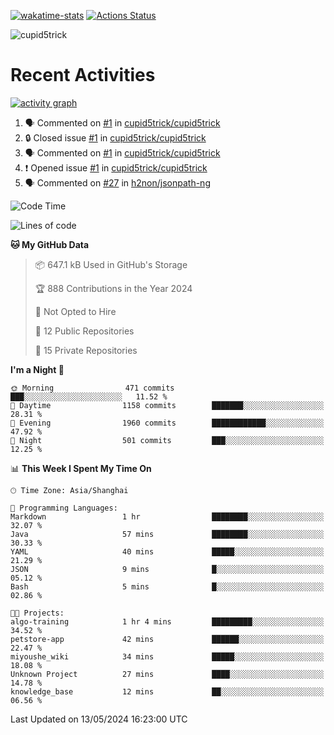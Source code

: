 [![wakatime-stats](https://github.com/cupid5trick/cupid5trick/workflows/wakatime-stats/badge.svg)](https://github.com/cupid5trick/cupid5trick/actions)
[![Actions Status](https://github.com/cupid5trick/cupid5trick/workflows/update-gh-activity/badge.svg)](https://github.com/cupid5trick/cupid5trick/actions)

![cupid5trick](https://socialify.git.ci/cupid5trick/cupid5trick/image?description=1&font=KoHo&forks=1&issues=1&language=1&name=1&owner=1&pattern=Signal&pulls=1&stargazers=1&theme=Light)

# Recent Activities

[![activity graph](https://github-readme-activity-graph.vercel.app/graph?username=cupid5trick&theme=github-dark-dimmed&custom_title=cupid5trick%20Activity%20Graph&hide_border=true)](https://github.com/ashutosh00710/github-readme-activity-graph)


<!--START_SECTION:activity-->
1. 🗣 Commented on [#1](https://github.com/cupid5trick/cupid5trick/issues/1#issuecomment-1961666240) in [cupid5trick/cupid5trick](https://github.com/cupid5trick/cupid5trick)
2. 🔒 Closed issue [#1](https://github.com/cupid5trick/cupid5trick/issues/1) in [cupid5trick/cupid5trick](https://github.com/cupid5trick/cupid5trick)
3. 🗣 Commented on [#1](https://github.com/cupid5trick/cupid5trick/issues/1#issuecomment-1949913602) in [cupid5trick/cupid5trick](https://github.com/cupid5trick/cupid5trick)
4. ❗ Opened issue [#1](https://github.com/cupid5trick/cupid5trick/issues/1) in [cupid5trick/cupid5trick](https://github.com/cupid5trick/cupid5trick)
5. 🗣 Commented on [#27](https://github.com/h2non/jsonpath-ng/issues/27#issuecomment-1878332655) in [h2non/jsonpath-ng](https://github.com/h2non/jsonpath-ng)
<!--END_SECTION:activity-->

<!--START_SECTION:waka-->
![Code Time](http://img.shields.io/badge/Code%20Time-332%20hrs%2046%20mins-blue)

![Lines of code](https://img.shields.io/badge/From%20Hello%20World%20I%27ve%20Written-7.0%20million%20lines%20of%20code-blue)

**🐱 My GitHub Data** 

> 📦 647.1 kB Used in GitHub's Storage 
 > 
> 🏆 888 Contributions in the Year 2024
 > 
> 🚫 Not Opted to Hire
 > 
> 📜 12 Public Repositories 
 > 
> 🔑 15 Private Repositories 
 > 
**I'm a Night 🦉** 

```text
🌞 Morning                471 commits         ███░░░░░░░░░░░░░░░░░░░░░░   11.52 % 
🌆 Daytime                1158 commits        ███████░░░░░░░░░░░░░░░░░░   28.31 % 
🌃 Evening                1960 commits        ████████████░░░░░░░░░░░░░   47.92 % 
🌙 Night                  501 commits         ███░░░░░░░░░░░░░░░░░░░░░░   12.25 % 
```


📊 **This Week I Spent My Time On** 

```text
🕑︎ Time Zone: Asia/Shanghai

💬 Programming Languages: 
Markdown                 1 hr                ████████░░░░░░░░░░░░░░░░░   32.07 % 
Java                     57 mins             ████████░░░░░░░░░░░░░░░░░   30.33 % 
YAML                     40 mins             █████░░░░░░░░░░░░░░░░░░░░   21.29 % 
JSON                     9 mins              █░░░░░░░░░░░░░░░░░░░░░░░░   05.12 % 
Bash                     5 mins              █░░░░░░░░░░░░░░░░░░░░░░░░   02.86 % 

🐱‍💻 Projects: 
algo-training            1 hr 4 mins         █████████░░░░░░░░░░░░░░░░   34.52 % 
petstore-app             42 mins             ██████░░░░░░░░░░░░░░░░░░░   22.47 % 
miyoushe_wiki            34 mins             █████░░░░░░░░░░░░░░░░░░░░   18.08 % 
Unknown Project          27 mins             ████░░░░░░░░░░░░░░░░░░░░░   14.78 % 
knowledge_base           12 mins             ██░░░░░░░░░░░░░░░░░░░░░░░   06.56 % 
```


 Last Updated on 13/05/2024 16:23:00 UTC
<!--END_SECTION:waka-->
